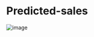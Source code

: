 # Predicted-sales
![image](https://github.com/user-attachments/assets/d173cf33-2b47-46cc-b609-fa3f57ebbbfb)
